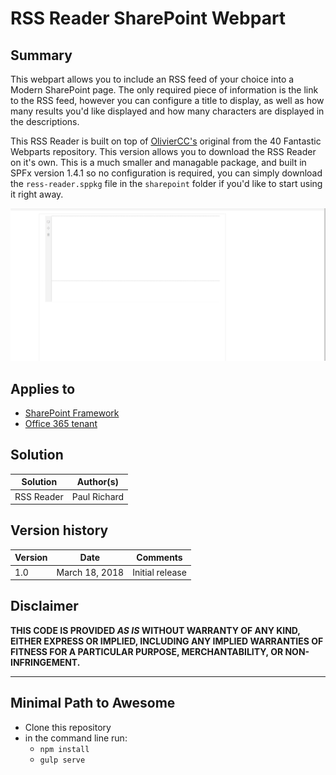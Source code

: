 # RSS Reader SharePoint Webpart

## Summary
This webpart allows you to include an RSS feed of your choice into a Modern SharePoint page. The only required piece of information is the link to the RSS feed, however you can configure a title to display, as well as how many results you'd like displayed and how many characters are displayed in the descriptions.

This RSS Reader is built on top of [OlivierCC's](https://github.com/OlivierCC/spfx-40-fantastics) original from the 40 Fantastic Webparts repository. This version allows you to download the RSS Reader on it's own. This is a much smaller and managable package, and built in SPFx version 1.4.1 so no configuration is required, you can simply download the `ress-reader.sppkg` file in the `sharepoint` folder if you'd like to start using it right away.


![Demo](./Assets/rssreader2.gif)

## Applies to

* [SharePoint Framework](https:/dev.office.com/sharepoint)
* [Office 365 tenant](https://dev.office.com/sharepoint/docs/spfx/set-up-your-development-environment)

## Solution

Solution|Author(s)
--------|---------
RSS Reader|Paul Richard

## Version history

Version|Date|Comments
-------|----|--------
1.0|March 18, 2018|Initial release

## Disclaimer
**THIS CODE IS PROVIDED *AS IS* WITHOUT WARRANTY OF ANY KIND, EITHER EXPRESS OR IMPLIED, INCLUDING ANY IMPLIED WARRANTIES OF FITNESS FOR A PARTICULAR PURPOSE, MERCHANTABILITY, OR NON-INFRINGEMENT.**

---

## Minimal Path to Awesome

- Clone this repository
- in the command line run:
  - `npm install`
  - `gulp serve`